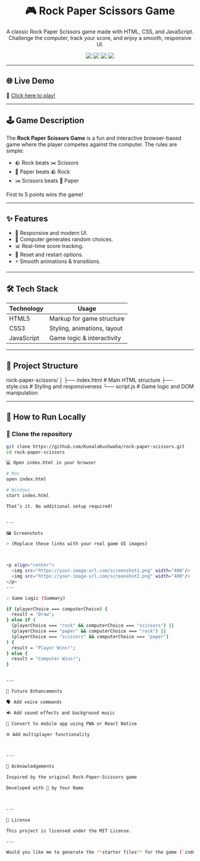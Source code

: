 <h1 align="center">🎮 Rock Paper Scissors Game</h1>
<p align="center">
  A classic Rock Paper Scissors game made with HTML, CSS, and JavaScript. Challenge the computer, track your score, and enjoy a smooth, responsive UI.
</p>

<p align="center">
  <img src="https://img.shields.io/badge/HTML-5-red?style=flat-square" />
  <img src="https://img.shields.io/badge/CSS-3-blue?style=flat-square" />
  <img src="https://img.shields.io/badge/JavaScript-ES6-yellow?style=flat-square" />
  <img src="https://img.shields.io/badge/Status-Completed-brightgreen?style=flat-square" />
</p>

---

## 🌐 Live Demo

🚀 [Click here to play!](https://your-live-site-link.com)

---

## 🕹️ Game Description

The **Rock Paper Scissors Game** is a fun and interactive browser-based game where the player competes against the computer. The rules are simple:

- 🪨 Rock beats ✂️ Scissors  
- 📄 Paper beats 🪨 Rock  
- ✂️ Scissors beats 📄 Paper  

First to 5 points wins the game!

---

## ✨ Features

- 🎨 Responsive and modern UI.
- 🧠 Computer generates random choices.
- 📊 Real-time score tracking.
- 🔁 Reset and restart options.
- ⚡ Smooth animations & transitions.

---

## 🛠️ Tech Stack

| Technology | Usage                        |
|------------|------------------------------|
| HTML5      | Markup for game structure    |
| CSS3       | Styling, animations, layout  |
| JavaScript | Game logic & interactivity   |

---

## 📂 Project Structure

rock-paper-scissors/ │ ├── index.html        # Main HTML structure ├── style.css         # Styling and responsiveness └── script.js         # Game logic and DOM manipulation

---

## 🔧 How to Run Locally

### 🧱 Clone the repository

```bash
git clone https://github.com/KunalxKushwaha/rock-paper-scissors.git
cd rock-paper-scissors

💻 Open index.html in your browser

# Mac
open index.html

# Windows
start index.html

That’s it. No additional setup required!


---

🖼️ Screenshots

> (Replace these links with your real game UI images)



<p align="center">
  <img src="https://your-image-url.com/screenshot1.png" width="400"/>
  <img src="https://your-image-url.com/screenshot2.png" width="400"/>
</p>
---

💡 Game Logic (Summary)

if (playerChoice === computerChoice) {
  result = "Draw";
} else if (
  (playerChoice === "rock" && computerChoice === "scissors") ||
  (playerChoice === "paper" && computerChoice === "rock") ||
  (playerChoice === "scissors" && computerChoice === "paper")
) {
  result = "Player Wins!";
} else {
  result = "Computer Wins!";
}


---

🚀 Future Enhancements

🗣️ Add voice commands

🔊 Add sound effects and background music

📱 Convert to mobile app using PWA or React Native

🌐 Add multiplayer functionality



---

🙌 Acknowledgements

Inspired by the original Rock-Paper-Scissors game

Developed with 💙 by Your Name



---

📄 License

This project is licensed under the MIT License.

---

Would you like me to generate the **starter files** for the game (`index.html`, `style.css`, and `script.js`) with animations and score tracking included?


